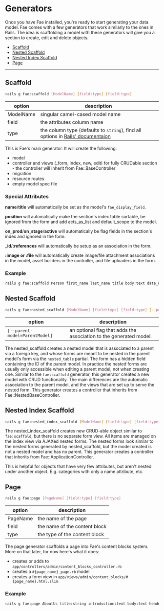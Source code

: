 # Generators

Once you have Fae installed, you're ready to start generating your data model. Fae comes with a few generators that work similarly to the ones in Rails. The idea is scaffolding a model with these generators will give you a section to create, edit and delete objects.

* [Scaffold](#scaffold)
* [Nested Scaffold](#nested-scaffold)
* [Nested Index Scaffold](#nested-index-scaffold)
* [Page](#page)

---

## Scaffold

```bash
rails g fae:scaffold [ModelName] [field:type] [field:type]
```

| option | description |
|------- | ----------- |
| ModelName | singular camel-cased model name |
| field | the attributes column name |
| type | the column type (defaults to `string`), find all options in [Rails' documentaion](http://api.rubyonrails.org/classes/ActiveRecord/ConnectionAdapters/TableDefinition.html#method-i-column) |

This is Fae's main generator. It will create the following:

- model
- controller and views (_form, index, new, edit) for fully CRUDable section - the controller will inherit from Fae::BaseController
- migration
- resource routes
- empty model spec file

### Special Attributes

**name**/**title** will automatically be set as the model's `fae_display_field`.

**position** will automatically make the section's index table sortable, be ignored from the form and add acts_as_list and default_scope to the model.

**on_prod**/**on_stage**/**active** will automatically be flag fields in the section's index and ignored in the form.

**_id**/**:references** will automatically be setup as an association in the form.

**:image or :file** will automatically create image/file attachment associations in the model, asset builders in the controller, and file uploaders in the form.

### Example

```bash
rails g fae:scaffold Person first_name last_name title body:text date_of_birth:date position:integer on_stage:boolean on_prod:boolean head_shot:image bio_pdf:file group:references
```


## Nested Scaffold

```bash
rails g fae:nested_scaffold [ModelName] [field:type] [field:type] [--parent-model=ParentModel]
```

| option | description |
| ------ | ----------- |
| `[--parent-model=ParentModel]` | an optional flag that adds the association to the generated model.|

The nested_scaffold creates a nested model that is associated to a parent via a foreign key, and whose forms are meant to be nested in the parent model's form via the `nested_table` partial. The form has a hidden field containing the ID of the parent model. In practice the nested forms are usually only accessible when editing a parent model, not when creating one. Similar to the `fae:scaffold` generator, this generator creates a new model with CRUD functionality. The main differences are the automatic association to the parent model, and the views that are set up to serve the nested form. This generator creates a controller that inherits from Fae::NestedBaseController.

## Nested Index Scaffold

```bash
rails g fae:nested_index_scaffold [ModelName] [field:type] [field:type]
```

The nested_index_scaffold creates new CRUD-able object similar to `fae:scaffold`, but there is no separate form view. All items are managed on the index view via AJAXed nested forms. The nested forms look similar to the nested forms generated by nested_scaffold, but the model created is not a nested model and has no parent. This generator creates a controller that inherits from Fae::ApplicationController.

This is helpful for objects that have very few attributes, but aren't nested under another object. E.g. categories with only a name attribute, etc.

## Page

```bash
rails g fae:page [PageName] [field:type] [field:type]
```

| option  | description |
|---------|-------------|
| PageName | the name of the page |
| field   | the name of the content block |
| type    | the type of the content block |

The page generator scaffolds a page into Fae's content blocks system. More on that later, for now here's what it does:

- creates or adds to `app/controllers/admin/content_blocks_controller.rb`
- creates a `#{page_name}_page.rb` model
- creates a form view in `app/views/admin/content_blocks/#{page_name}.html.slim`

### Example

```bash
rails g fae:page AboutUs title:string introduction:text body:text header_image:image
```